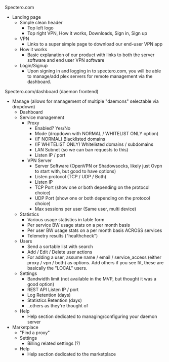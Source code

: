 Spectero.com
- Landing page
  - Simple clean header
    - Top left logo
    - Top right VPN, How it works, Downloads, Sign in, Sign up
  - VPN
    - Links to a super simple page to download our end-user VPN app
  - How it works
    - Basic explanation of our product with links to both the server software and end user VPN software
  - Login/Signup
    - Upon signing in and logging in to spectero.com, you will be able to manage/add plex servers for remote management via the dashboard.
    
Spectero.com/dashboard (daemon frontend)
- Manage (allows for management of multiple "daemons" selectable via dropdown)
  - Dashboard
  - Service management
    - Proxy
      - Enabled? Yes/No
      - Mode (dropdown with NORMAL / WHITELIST ONLY option)
      - (IF NORMAL) Blacklisted domains
      - (IF WHITELIST ONLY) Whitelisted domains / subdomains
      - LAN Subnet (so we can ban requests to this)
      - Listen IP / port
    - VPN Server
      - Server Software (OpenVPN or Shadowsocks, likely just Ovpn to start with, but good to have options)
      - Listen protocol (TCP / UDP / Both)
      - Listen IP
      - TCP Port (show one or both depending on the protocol choice)
      - UDP Port (show one or both depending on the protocol choice)
      - Max sessions per user (Same user, multi device)
  - Statistics
    - Various usage statistics in table form
    - Per service BW usage stats on a per month basis
    - Per user BW usage stats on a per month basis ACROSS services
    - Telemetry results ("healthcheck")
  - Users
    - Send a sortable list with search
    - Add / Edit / Delete user actions
    - For adding a user, assume name / email / service_access (either proxy / vpn / both) as options. Add others if you see fit, these are basically the "LOCAL" users.
  - Settings
    - Bandwidth limit (not available in the MVP, but thought it was a good option)
    - REST API Listen IP / port
    - Log Retention (days)
    - Statistics Retention (days)
    - ..others as they're thought of
  - Help
    - Help section dedicated to managing/configuring your daemon server
- Marketplace
  - "Find a proxy"
  - Settings
    - Billing related settings (?)
  - Help
    - Help section dedicated to the marketplace
